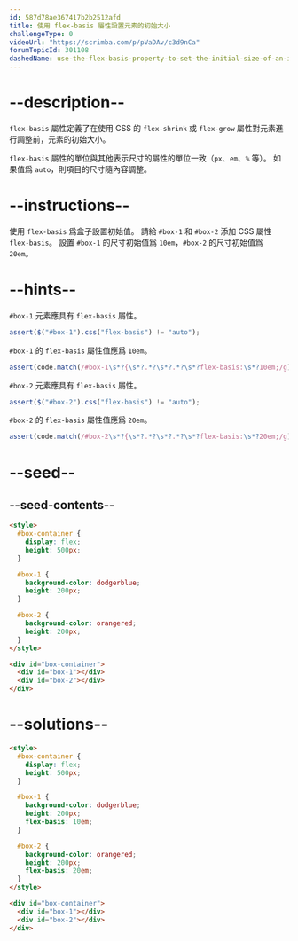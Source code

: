 ```yaml
---
id: 587d78ae367417b2b2512afd
title: 使用 flex-basis 屬性設置元素的初始大小
challengeType: 0
videoUrl: "https://scrimba.com/p/pVaDAv/c3d9nCa"
forumTopicId: 301108
dashedName: use-the-flex-basis-property-to-set-the-initial-size-of-an-item
---
```


# --description--

`flex-basis` 屬性定義了在使用 CSS 的 `flex-shrink` 或 `flex-grow` 屬性對元素進行調整前，元素的初始大小。

`flex-basis` 屬性的單位與其他表示尺寸的屬性的單位一致（`px`、`em`、`%` 等）。 如果值爲 `auto`，則項目的尺寸隨內容調整。

# --instructions--

使用 `flex-basis` 爲盒子設置初始值。 請給 `#box-1` 和 `#box-2` 添加 CSS 屬性 `flex-basis`。 設置 `#box-1` 的尺寸初始值爲 `10em`，`#box-2` 的尺寸初始值爲 `20em`。

# --hints--

`#box-1` 元素應具有 `flex-basis` 屬性。

```js
assert($("#box-1").css("flex-basis") != "auto");
```

`#box-1` 的 `flex-basis` 屬性值應爲 `10em`。

```js
assert(code.match(/#box-1\s*?{\s*?.*?\s*?.*?\s*?flex-basis:\s*?10em;/g));
```

`#box-2` 元素應具有 `flex-basis` 屬性。

```js
assert($("#box-2").css("flex-basis") != "auto");
```

`#box-2` 的 `flex-basis` 屬性值應爲 `20em`。

```js
assert(code.match(/#box-2\s*?{\s*?.*?\s*?.*?\s*?flex-basis:\s*?20em;/g));
```

# --seed--

## --seed-contents--

```html
<style>
  #box-container {
    display: flex;
    height: 500px;
  }

  #box-1 {
    background-color: dodgerblue;
    height: 200px;
  }

  #box-2 {
    background-color: orangered;
    height: 200px;
  }
</style>

<div id="box-container">
  <div id="box-1"></div>
  <div id="box-2"></div>
</div>
```

# --solutions--

```html
<style>
  #box-container {
    display: flex;
    height: 500px;
  }

  #box-1 {
    background-color: dodgerblue;
    height: 200px;
    flex-basis: 10em;
  }

  #box-2 {
    background-color: orangered;
    height: 200px;
    flex-basis: 20em;
  }
</style>

<div id="box-container">
  <div id="box-1"></div>
  <div id="box-2"></div>
</div>
```

